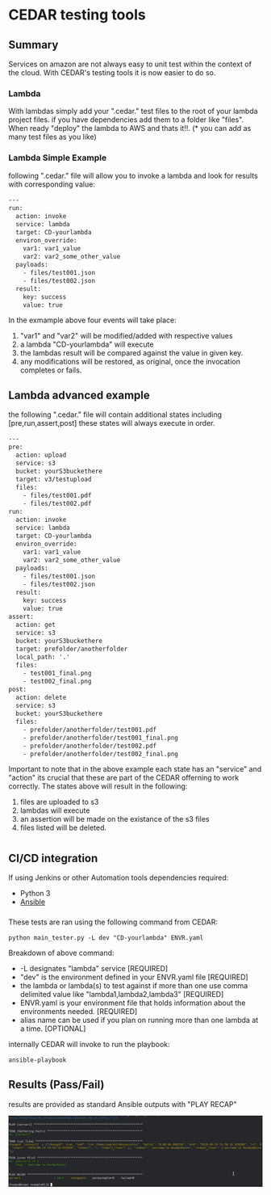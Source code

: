 # CEDAR testing tools

## Summary

Services on amazon are not always easy to unit test within the context of the cloud. With CEDAR's testing tools it is now easier to do so.

### Lambda

With lambdas simply add your ".cedar." test files to the root of your lambda project files. if you have dependencies add them to a folder like "files". When ready "deploy" the lambda to AWS and thats it!!. (\* you can add as many test files as you like)

### Lambda Simple Example

following ".cedar." file will allow you to invoke a lambda and look for results with corresponding value:

```
---
run:
  action: invoke
  service: lambda
  target: CD-yourlambda
  environ_override:
    var1: var1_value
    var2: var2_some_other_value
  payloads:
    - files/test001.json
    - files/test002.json
  result:
    key: success
    value: true
```

In the exmample above four events will take place:

1. "var1" and "var2" will be modified/added with respective values
2. a lambda "CD-yourlambda" will execute
3. the lambdas result will be compared against the value in given key.
4. any modifications will be restored, as original, once the invocation completes or fails.

## Lambda advanced example

the following ".cedar." file will contain additional states including [pre,run,assert,post] these states will always execute in order.

```
---
pre:
  action: upload
  service: s3
  bucket: yourS3buckethere
  target: v3/testupload
  files:
    - files/test001.pdf
    - files/test002.pdf
run:
  action: invoke
  service: lambda
  target: CD-yourlambda
  environ_override:
    var1: var1_value
    var2: var2_some_other_value
  payloads:
    - files/test001.json
    - files/test002.json
  result:
    key: success
    value: true
assert:
  action: get
  service: s3
  bucket: yourS3buckethere
  target: prefolder/anotherfolder
  local_path: '.'
  files:
    - test001_final.png
    - test002_final.png
post:
  action: delete
  service: s3
  bucket: yourS3buckethere
  files:
    - prefolder/anotherfolder/test001.pdf
    - prefolder/anotherfolder/test001_final.png
    - prefolder/anotherfolder/test002.pdf
    - prefolder/anotherfolder/test002_final.png
```

Important to note that in the above example each state has an "service" and "action" its crucial that these are part of the CEDAR offerning to work correctly.
The states above will result in the following:

1. files are uploaded to s3
2. lambdas will execute
3. an assertion will be made on the existance of the s3 files
4. files listed will be deleted.

#

## CI/CD integration

If using Jenkins or other Automation tools dependencies required:

- Python 3
- [Ansible](https://docs.ansible.com/ansible/latest/installation_guide/intro_installation.html)

###

These tests are ran using the following command from CEDAR:

```
python main_tester.py -L dev "CD-yourlambda" ENVR.yaml
```

Breakdown of above command:

- -L designates "lambda" service [REQUIRED]
- "dev" is the environment defined in your ENVR.yaml file [REQUIRED]
- the lambda or lambda(s) to test against if more than one use comma delimited value like "lambda1,lambda2,lambda3" [REQUIRED]
- ENVR.yaml is your environment file that holds information about the environments needed. [REQUIRED]
- alias name can be used if you plan on running more than one lambda at a time. [OPTIONAL]

internally CEDAR will invoke to run the playbook:

```
ansible-playbook
```

## Results (Pass/Fail)

results are provided as standard Ansible outputs with "PLAY RECAP"

<img src="imgs/ansibleOut.jpeg" align="center"></a>
